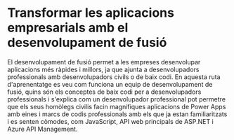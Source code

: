 # Transformar les aplicacions empresarials amb el desenvolupament de fusió
El desenvolupament de fusió permet a les empreses desenvolupar aplicacions més ràpides i millors, ja que ajunta a desenvolupadors professionals amb desenvolupadors civils o de baix codi. En aquesta ruta d'aprenentatge es veu com funciona un equip de desenvolupament de fusió, quins són els conceptes de baix codi per a desenvolupadors professionals i s'explica com un desenvolupador professional pot permetre que els seus homòlegs civilis facin magnífiques aplicacions de Power Apps amb eines i marcs de codis professionals amb els que ja estan familiaritzats i es senten còmodes, com JavaScript, API web principals de ASP.NET i Azure API Management.
